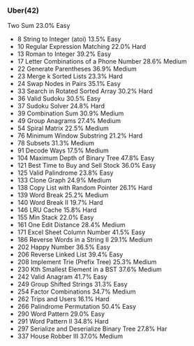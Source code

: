 ### Uber(42)

Two Sum 23.0% Easy
 * 8 String to Integer (atoi) 13.5% Easy
 * 10 Regular Expression Matching 22.0% Hard
 * 13 Roman to Integer 39.2% Easy
 * 17 Letter Combinations of a Phone Number 28.6% Medium
 * 22 Generate Parentheses 36.9% Medium
 * 23 Merge k Sorted Lists 23.3% Hard
 * 24 Swap Nodes in Pairs 35.1% Easy
 * 33 Search in Rotated Sorted Array 30.2% Hard
 * 36 Valid Sudoku 30.5% Easy
 * 37 Sudoku Solver 24.8% Hard
 * 39 Combination Sum 30.9% Medium
 * 49 Group Anagrams 27.4% Medium
 * 54 Spiral Matrix 22.5% Medium
 * 76 Minimum Window Substring 21.2% Hard
 * 78 Subsets 31.3% Medium
 * 91 Decode Ways 17.5% Medium
 * 104 Maximum Depth of Binary Tree 47.8% Easy
 * 121 Best Time to Buy and Sell Stock 36.0% Easy
 * 125 Valid Palindrome 23.8% Easy
 * 133 Clone Graph 24.9% Medium
 * 138 Copy List with Random Pointer 26.1% Hard
 * 139 Word Break 25.2% Medium
 * 140 Word Break II 19.7% Hard
 * 146 LRU Cache 15.8% Hard
 * 155 Min Stack 22.0% Easy
 * 161 One Edit Distance 28.4% Medium
 * 171 Excel Sheet Column Number 41.5% Easy
 * 186 Reverse Words in a String II 29.1% Medium
 * 202 Happy Number 36.5% Easy
 * 206 Reverse Linked List 39.4% Easy
 * 208 Implement Trie (Prefix Tree) 25.3% Medium
 * 230 Kth Smallest Element in a BST 37.6% Medium
 * 242 Valid Anagram 41.7% Easy
 * 249 Group Shifted Strings 31.3% Easy
 * 254 Factor Combinations 34.7% Medium
 * 262 Trips and Users 16.1% Hard
 * 266 Palindrome Permutation 50.4% Easy
 * 290 Word Pattern 29.0% Easy
 * 291 Word Pattern II 34.8% Hard
 * 297 Serialize and Deserialize Binary Tree 27.8% Har
 * 337 House Robber III 37.0% Medium
